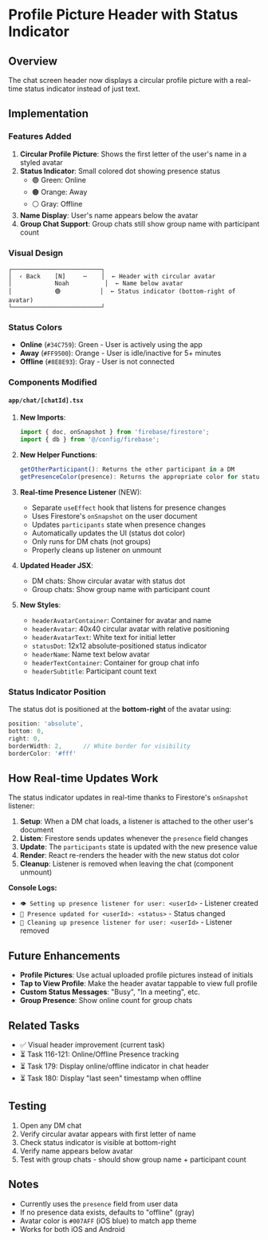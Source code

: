 # Profile Picture Header with Status Indicator

## Overview
The chat screen header now displays a circular profile picture with a real-time status indicator instead of just text.

## Implementation

### Features Added
1. **Circular Profile Picture**: Shows the first letter of the user's name in a styled avatar
2. **Status Indicator**: Small colored dot showing presence status
   - 🟢 Green: Online
   - 🟠 Orange: Away
   - ⚪ Gray: Offline
3. **Name Display**: User's name appears below the avatar
4. **Group Chat Support**: Group chats still show group name with participant count

### Visual Design
```
┌─────────────────────────┐
│  ‹ Back    [N]     ⋯    │  ← Header with circular avatar
│            Noah          │  ← Name below avatar
│            🟢           │  ← Status indicator (bottom-right of avatar)
└─────────────────────────┘
```

### Status Colors
- **Online** (`#34C759`): Green - User is actively using the app
- **Away** (`#FF9500`): Orange - User is idle/inactive for 5+ minutes
- **Offline** (`#8E8E93`): Gray - User is not connected

### Components Modified

#### `app/chat/[chatId].tsx`
1. **New Imports**:
   ```typescript
   import { doc, onSnapshot } from 'firebase/firestore';
   import { db } from '@/config/firebase';
   ```

2. **New Helper Functions**:
   ```typescript
   getOtherParticipant(): Returns the other participant in a DM
   getPresenceColor(presence): Returns the appropriate color for status
   ```

3. **Real-time Presence Listener** (NEW):
   - Separate `useEffect` hook that listens for presence changes
   - Uses Firestore's `onSnapshot` on the user document
   - Updates `participants` state when presence changes
   - Automatically updates the UI (status dot color)
   - Only runs for DM chats (not groups)
   - Properly cleans up listener on unmount

4. **Updated Header JSX**:
   - DM chats: Show circular avatar with status dot
   - Group chats: Show group name with participant count
   
5. **New Styles**:
   - `headerAvatarContainer`: Container for avatar and name
   - `headerAvatar`: 40x40 circular avatar with relative positioning
   - `headerAvatarText`: White text for initial letter
   - `statusDot`: 12x12 absolute-positioned status indicator
   - `headerName`: Name text below avatar
   - `headerTextContainer`: Container for group chat info
   - `headerSubtitle`: Participant count text

### Status Indicator Position
The status dot is positioned at the **bottom-right** of the avatar using:
```typescript
position: 'absolute',
bottom: 0,
right: 0,
borderWidth: 2,      // White border for visibility
borderColor: '#fff'
```

## How Real-time Updates Work

The status indicator updates in real-time thanks to Firestore's `onSnapshot` listener:

1. **Setup**: When a DM chat loads, a listener is attached to the other user's document
2. **Listen**: Firestore sends updates whenever the `presence` field changes
3. **Update**: The `participants` state is updated with the new presence value
4. **Render**: React re-renders the header with the new status dot color
5. **Cleanup**: Listener is removed when leaving the chat (component unmount)

**Console Logs:**
- `👁️ Setting up presence listener for user: <userId>` - Listener created
- `🔄 Presence updated for <userId>: <status>` - Status changed
- `👋 Cleaning up presence listener for user: <userId>` - Listener removed

## Future Enhancements
- **Profile Pictures**: Use actual uploaded profile pictures instead of initials
- **Tap to View Profile**: Make the header avatar tappable to view full profile
- **Custom Status Messages**: "Busy", "In a meeting", etc.
- **Group Presence**: Show online count for group chats

## Related Tasks
- ✅ Visual header improvement (current task)
- ⏳ Task 116-121: Online/Offline Presence tracking
- ⏳ Task 179: Display online/offline indicator in chat header
- ⏳ Task 180: Display "last seen" timestamp when offline

## Testing
1. Open any DM chat
2. Verify circular avatar appears with first letter of name
3. Check status indicator is visible at bottom-right
4. Verify name appears below avatar
5. Test with group chats - should show group name + participant count

## Notes
- Currently uses the `presence` field from user data
- If no presence data exists, defaults to "offline" (gray)
- Avatar color is `#007AFF` (iOS blue) to match app theme
- Works for both iOS and Android


